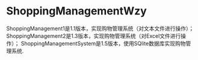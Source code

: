 # ShoppingManagementWzy
ShoppingManagement1是1.1版本，实现购物管理系统（对文本文件进行操作）；
ShoppingManagement2是1.3版本，实现购物管理系统（对Excel文件进行操作）；
ShoppingManagementSystem是1.5版本，使用SQlite数据库实现购物管理系统.

